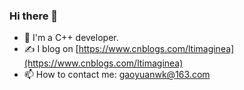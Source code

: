 ### Hi there 👋
- 🖖 I'm a C++ developer.
- ✍ I blog on [https://www.cnblogs.com/ltimaginea](https://www.cnblogs.com/ltimaginea)
- 📫 How to contact me: gaoyuanwk@163.com



<!--
**ltimaginea/ltimaginea** is a ✨ _special_ ✨ repository because its `README.md` (this file) appears on your GitHub profile.

Here are some ideas to get you started:

- 🔭 I'm currently working on ...
- 🌱 I'm currently learning ...
- 👯 I'm looking to collaborate on ...
- 🤔 I'm looking for help with ...
- 💬 Ask me about ...
- 📫 How to reach me: ...
- 😄 Pronouns: ...
- ⚡ Fun fact: ...
-->
